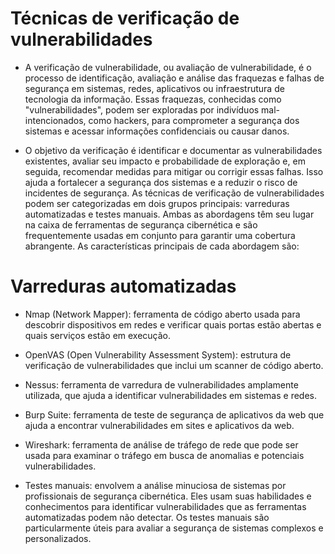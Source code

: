 # Técnicas de verificação de vulnerabilidades
 
 - A verificação de vulnerabilidade, ou avaliação de vulnerabilidade, é o processo de identificação, avaliação e análise das fraquezas e falhas de segurança em sistemas, redes, aplicativos ou infraestrutura de tecnologia da informação. Essas fraquezas, conhecidas como "vulnerabilidades", podem ser exploradas por indivíduos mal-intencionados, como hackers, para comprometer a segurança dos sistemas e acessar informações confidenciais ou causar danos.

- O objetivo da verificação é identificar e documentar as vulnerabilidades existentes, avaliar seu impacto e probabilidade de exploração e, em seguida, recomendar medidas para mitigar ou corrigir essas falhas. Isso ajuda a fortalecer a segurança dos sistemas e a reduzir o risco de incidentes de segurança. As técnicas de verificação de vulnerabilidades podem ser categorizadas em dois grupos principais: varreduras automatizadas e testes manuais. Ambas as abordagens têm seu lugar na caixa de ferramentas de segurança cibernética e são frequentemente usadas em conjunto para garantir uma cobertura abrangente. As características principais de cada abordagem são:

# Varreduras automatizadas

- Nmap (Network Mapper): ferramenta de código aberto usada para descobrir dispositivos em redes e verificar quais portas estão abertas e quais serviços estão em execução.

- OpenVAS (Open Vulnerability Assessment System): estrutura de verificação de vulnerabilidades que inclui um scanner de código aberto.

- Nessus: ferramenta de varredura de vulnerabilidades amplamente utilizada, que ajuda a identificar vulnerabilidades em sistemas e redes.

- Burp Suite: ferramenta de teste de segurança de aplicativos da web que ajuda a encontrar vulnerabilidades em sites e aplicativos da web.

- Wireshark: ferramenta de análise de tráfego de rede que pode ser usada para examinar o tráfego em busca de anomalias e potenciais vulnerabilidades.

- Testes manuais: envolvem a análise minuciosa de sistemas por profissionais de segurança cibernética. Eles usam suas habilidades e conhecimentos para identificar vulnerabilidades que as ferramentas automatizadas podem não detectar. Os testes manuais são particularmente úteis para avaliar a segurança de sistemas complexos e personalizados.